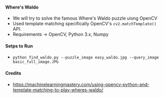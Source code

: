 #### Where's Waldo

* We will try to solve the famous Where's Waldo puzzle uisng OpenCV
* Used template matching specifically OpenCV's ```cv2.matchTemplate()``` API.
* Requirements -> OpenCV, Python 3.x, Numpy


#### Setps to Run
* ```python find_waldo.py --puzzle_image easy_waldo.jpg --query_image basic_full_image.JPG```


#### Credits
* https://machinelearningmastery.com/using-opencv-python-and-template-matching-to-play-wheres-waldo/
